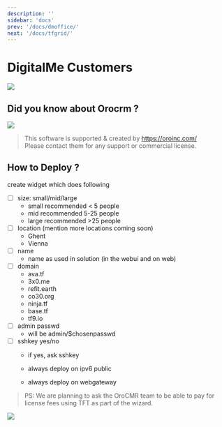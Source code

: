 ```yaml
---
description: ''
sidebar: 'docs'
prev: '/docs/dmoffice/'
next: '/docs/tfgrid/'
---
```


# DigitalMe Customers

![](./orocrm_1.png)

## Did you know about Orocrm ?

![](./orocrm_screenshot1.png)


> This software is supported & created by https://oroinc.com/ <BR>
> Please contact them for any support or commercial license.

## How to Deploy ?

create widget which does following

- [ ] size: small/mid/large
  - small recommended < 5 people
  - mid recommended 5-25 people
  - large recommended >25 people
- [ ] location (mention more locations coming soon)
  - Ghent
  - Vienna
- [ ] name
  - name as used in solution (in the webui and on web)
- [ ] domain
  - ava.tf
  - 3x0.me
  - refit.earth
  - co30.org
  - ninja.tf
  - base.tf
  - tf9.io
- [ ] admin passwd
  - will be admin/$chosenpasswd
- [ ] sshkey yes/no
  - if yes, ask sshkey

  - always deploy on ipv6 public
  - always deploy on webgateway


> PS: We are planning to ask the OroCMR team to be able to pay for license fees using TFT as part of the wizard.

![](./oro_crm.png)


